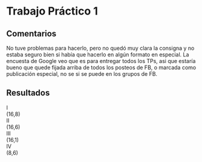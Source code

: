 # Trabajo Práctico 1
## Comentarios

No tuve problemas para hacerlo, pero no quedó muy clara la consigna y no estaba seguro bien si había que
hacerlo en algún formato en especial.
La encuesta de Google veo que es para entregar todos los TPs, asi que estaría bueno que quede fijada arriba de
todos los posteos de FB, o marcada como publicación especial, no se si se puede en los grupos de FB. 


## Resultados
I  
(16,8)  
II  
(16,6)  
III  
(16,1)  
IV  
(8,6)  
